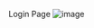 Login Page
![image](https://github.com/user-attachments/assets/aab3d91c-36b4-47ec-99d2-7484d677d894)
